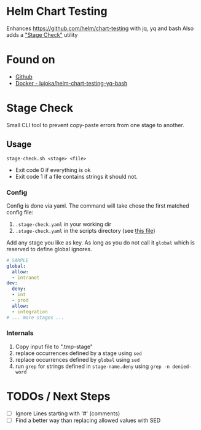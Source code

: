 # Helm Chart Testing

Enhances https://github.com/helm/chart-testing with jq, yq and bash
Also adds a ["Stage Check"](./README.md#stage-check) utility

# Found on

* [Github](https://github.com/H3rby7/helm-chart-testing-yq-bash)
* [Docker - lujoka/helm-chart-testing-yq-bash](https://hub.docker.com/repository/docker/lujoka/helm-chart-testing-yq-bash)

# Stage Check

Small CLI tool to prevent copy-paste errors from one stage to another.

## Usage

`stage-check.sh <stage> <file>`

* Exit code 0 if everything is ok
* Exit code 1 if a file contains strings it should not.

### Config

Config is done via yaml. The command will take chose the first matched config file:
 
1. `.stage-check.yaml` in your working dir
1. `.stage-check.yaml` in the scripts directory (see [this file](./cli/.stage-check.yaml))

Add any stage you like as key. As long as you do not call it `global` which is reserved to define global ignores. 

```yaml
# SAMPLE
global:
  allow:
  - intranet
dev:
  deny:
  - int
  - prod
  allow:
  - integration
# ... more stages ...
```

### Internals

1. Copy input file to ".tmp-stage"
1. replace occurrences defined by a stage using `sed`
1. replace occurrences defined by `global` using `sed`
1. run `grep` for strings defined in `stage-name.deny` using `grep -n denied-word`

# TODOs / Next Steps

- [ ] Ignore Lines starting with '#' (comments)
- [ ] Find a better way than replacing allowed values with SED
